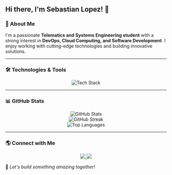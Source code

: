 ## Hi there, I'm Sebastian Lopez! 👋

### 🚀 About Me
I'm a passionate **Telematics and Systems Engineering student** with a strong interest in **DevOps, Cloud Computing, and Software Development**. I enjoy working with cutting-edge technologies and building innovative solutions.

---

### 🛠️ Technologies & Tools
<div align="center">
  <img src="https://skillicons.dev/icons?i=linux,bash,terraform,vagrant,ansible,azure,docker,kubernetes,jenkins,spring,gradle,python,java,kotlin,typescript,javascript,react,next,nest,nodejs,scala,django,css,sql,postgres,firebase,mongo&theme=dark" alt="Tech Stack"/>
</div>

---

### 📊 GitHub Stats
<div align="center">
  <img src="https://github-readme-stats.vercel.app/api?username=Sebas3004tian&include_all_commits=true&count_private=true&show_icons=true&theme=radical&hide_border=true" alt="GitHub Stats"/>
  <br>
  <img src="https://github-readme-streak-stats.herokuapp.com/?user=Sebas3004tian&theme=radical&hide_border=true" alt="GitHub Streak"/>
  <br>
  <img src="https://github-readme-stats.vercel.app/api/top-langs/?username=Sebas3004tian&layout=compact&theme=radical&hide_border=true&langs_count=100" alt="Top Languages"/>
</div>

---

### 🌎 Connect with Me
<div align="center">
  <a href="https://www.linkedin.com/in/sebastian-lopez-022732254/" target="_blank">
    <img src="https://img.shields.io/badge/LinkedIn-0077B5?style=for-the-badge&logo=linkedin&logoColor=white"/>
  </a>
  <a href="https://github.com/Sebas3004tian" target="_blank">
    <img src="https://img.shields.io/badge/GitHub-181717?style=for-the-badge&logo=github&logoColor=white"/>
  </a>
</div>

🚀 _Let's build something amazing together!_
